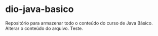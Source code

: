 # dio-java-basico
Repositório para armazenar todo o conteúdo do curso de Java Básico.
Alterar o conteúdo do arquivo. Teste.
